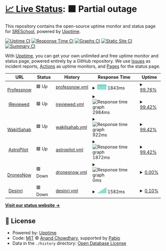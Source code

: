 # [📈 Live Status](https://SRESchool.github.io/AllProfessnow-monitor-upptime): <!--live status--> **🟧 Partial outage**

This repository contains the open-source uptime monitor and status page for [SRESchool](https://SRESchool.github.io/AllProfessnow-monitor-upptime), powered by [Upptime](https://github.com/upptime/upptime).

[![Uptime CI](https://github.com/SRESchool/AllProfessnow-monitor-upptime/workflows/Uptime%20CI/badge.svg)](https://github.com/SRESchool/AllProfessnow-monitor-upptime/actions?query=workflow%3A%22Uptime+CI%22)
[![Response Time CI](https://github.com/SRESchool/AllProfessnow-monitor-upptime/workflows/Response%20Time%20CI/badge.svg)](https://github.com/SRESchool/AllProfessnow-monitor-upptime/actions?query=workflow%3A%22Response+Time+CI%22)
[![Graphs CI](https://github.com/SRESchool/AllProfessnow-monitor-upptime/workflows/Graphs%20CI/badge.svg)](https://github.com/SRESchool/AllProfessnow-monitor-upptime/actions?query=workflow%3A%22Graphs+CI%22)
[![Static Site CI](https://github.com/SRESchool/AllProfessnow-monitor-upptime/workflows/Static%20Site%20CI/badge.svg)](https://github.com/SRESchool/AllProfessnow-monitor-upptime/actions?query=workflow%3A%22Static+Site+CI%22)
[![Summary CI](https://github.com/SRESchool/AllProfessnow-monitor-upptime/workflows/Summary%20CI/badge.svg)](https://github.com/SRESchool/AllProfessnow-monitor-upptime/actions?query=workflow%3A%22Summary+CI%22)

With [Upptime](https://upptime.js.org), you can get your own unlimited and free uptime monitor and status page, powered entirely by a GitHub repository. We use [Issues](https://github.com/SRESchool/AllProfessnow-monitor-upptime/issues) as incident reports, [Actions](https://github.com/SRESchool/AllProfessnow-monitor-upptime/actions) as uptime monitors, and [Pages](https://SRESchool.github.io/AllProfessnow-monitor-upptime) for the status page.

<!--start: status pages-->
<!-- This summary is generated by Upptime (https://github.com/upptime/upptime) -->
<!-- Do not edit this manually, your changes will be overwritten -->
<!-- prettier-ignore -->
| URL | Status | History | Response Time | Uptime |
| --- | ------ | ------- | ------------- | ------ |
| <img alt="" src="https://icons.duckduckgo.com/ip3/professnow.com.ico" height="13"> [Professnow](https://professnow.com) | 🟩 Up | [professnow.yml](https://github.com/SRESchool/AllProfessnow-monitor-upptime/commits/HEAD/history/professnow.yml) | <details><summary><img alt="Response time graph" src="./graphs/professnow/response-time-week.png" height="20"> 1843ms</summary><br><a href="https://SRESchool.github.io/AllProfessnow-monitor-upptime/history/professnow"><img alt="Response time 1843" src="https://img.shields.io/endpoint?url=https%3A%2F%2Fraw.githubusercontent.com%2FSRESchool%2FAllProfessnow-monitor-upptime%2FHEAD%2Fapi%2Fprofessnow%2Fresponse-time.json"></a><br><a href="https://SRESchool.github.io/AllProfessnow-monitor-upptime/history/professnow"><img alt="24-hour response time 1838" src="https://img.shields.io/endpoint?url=https%3A%2F%2Fraw.githubusercontent.com%2FSRESchool%2FAllProfessnow-monitor-upptime%2FHEAD%2Fapi%2Fprofessnow%2Fresponse-time-day.json"></a><br><a href="https://SRESchool.github.io/AllProfessnow-monitor-upptime/history/professnow"><img alt="7-day response time 1843" src="https://img.shields.io/endpoint?url=https%3A%2F%2Fraw.githubusercontent.com%2FSRESchool%2FAllProfessnow-monitor-upptime%2FHEAD%2Fapi%2Fprofessnow%2Fresponse-time-week.json"></a><br><a href="https://SRESchool.github.io/AllProfessnow-monitor-upptime/history/professnow"><img alt="30-day response time 1843" src="https://img.shields.io/endpoint?url=https%3A%2F%2Fraw.githubusercontent.com%2FSRESchool%2FAllProfessnow-monitor-upptime%2FHEAD%2Fapi%2Fprofessnow%2Fresponse-time-month.json"></a><br><a href="https://SRESchool.github.io/AllProfessnow-monitor-upptime/history/professnow"><img alt="1-year response time 1843" src="https://img.shields.io/endpoint?url=https%3A%2F%2Fraw.githubusercontent.com%2FSRESchool%2FAllProfessnow-monitor-upptime%2FHEAD%2Fapi%2Fprofessnow%2Fresponse-time-year.json"></a></details> | <details><summary><a href="https://SRESchool.github.io/AllProfessnow-monitor-upptime/history/professnow">99.76%</a></summary><a href="https://SRESchool.github.io/AllProfessnow-monitor-upptime/history/professnow"><img alt="All-time uptime 99.76%" src="https://img.shields.io/endpoint?url=https%3A%2F%2Fraw.githubusercontent.com%2FSRESchool%2FAllProfessnow-monitor-upptime%2FHEAD%2Fapi%2Fprofessnow%2Fuptime.json"></a><br><a href="https://SRESchool.github.io/AllProfessnow-monitor-upptime/history/professnow"><img alt="24-hour uptime 100.00%" src="https://img.shields.io/endpoint?url=https%3A%2F%2Fraw.githubusercontent.com%2FSRESchool%2FAllProfessnow-monitor-upptime%2FHEAD%2Fapi%2Fprofessnow%2Fuptime-day.json"></a><br><a href="https://SRESchool.github.io/AllProfessnow-monitor-upptime/history/professnow"><img alt="7-day uptime 99.76%" src="https://img.shields.io/endpoint?url=https%3A%2F%2Fraw.githubusercontent.com%2FSRESchool%2FAllProfessnow-monitor-upptime%2FHEAD%2Fapi%2Fprofessnow%2Fuptime-week.json"></a><br><a href="https://SRESchool.github.io/AllProfessnow-monitor-upptime/history/professnow"><img alt="30-day uptime 99.76%" src="https://img.shields.io/endpoint?url=https%3A%2F%2Fraw.githubusercontent.com%2FSRESchool%2FAllProfessnow-monitor-upptime%2FHEAD%2Fapi%2Fprofessnow%2Fuptime-month.json"></a><br><a href="https://SRESchool.github.io/AllProfessnow-monitor-upptime/history/professnow"><img alt="1-year uptime 99.76%" src="https://img.shields.io/endpoint?url=https%3A%2F%2Fraw.githubusercontent.com%2FSRESchool%2FAllProfessnow-monitor-upptime%2FHEAD%2Fapi%2Fprofessnow%2Fuptime-year.json"></a></details>
| <img alt="" src="https://icons.duckduckgo.com/ip3/ireviewed.in.ico" height="13"> [IReviewed](https://ireviewed.in) | 🟩 Up | [ireviewed.yml](https://github.com/SRESchool/AllProfessnow-monitor-upptime/commits/HEAD/history/ireviewed.yml) | <details><summary><img alt="Response time graph" src="./graphs/ireviewed/response-time-week.png" height="20"> 2984ms</summary><br><a href="https://SRESchool.github.io/AllProfessnow-monitor-upptime/history/ireviewed"><img alt="Response time 2984" src="https://img.shields.io/endpoint?url=https%3A%2F%2Fraw.githubusercontent.com%2FSRESchool%2FAllProfessnow-monitor-upptime%2FHEAD%2Fapi%2Fireviewed%2Fresponse-time.json"></a><br><a href="https://SRESchool.github.io/AllProfessnow-monitor-upptime/history/ireviewed"><img alt="24-hour response time 2996" src="https://img.shields.io/endpoint?url=https%3A%2F%2Fraw.githubusercontent.com%2FSRESchool%2FAllProfessnow-monitor-upptime%2FHEAD%2Fapi%2Fireviewed%2Fresponse-time-day.json"></a><br><a href="https://SRESchool.github.io/AllProfessnow-monitor-upptime/history/ireviewed"><img alt="7-day response time 2984" src="https://img.shields.io/endpoint?url=https%3A%2F%2Fraw.githubusercontent.com%2FSRESchool%2FAllProfessnow-monitor-upptime%2FHEAD%2Fapi%2Fireviewed%2Fresponse-time-week.json"></a><br><a href="https://SRESchool.github.io/AllProfessnow-monitor-upptime/history/ireviewed"><img alt="30-day response time 2984" src="https://img.shields.io/endpoint?url=https%3A%2F%2Fraw.githubusercontent.com%2FSRESchool%2FAllProfessnow-monitor-upptime%2FHEAD%2Fapi%2Fireviewed%2Fresponse-time-month.json"></a><br><a href="https://SRESchool.github.io/AllProfessnow-monitor-upptime/history/ireviewed"><img alt="1-year response time 2984" src="https://img.shields.io/endpoint?url=https%3A%2F%2Fraw.githubusercontent.com%2FSRESchool%2FAllProfessnow-monitor-upptime%2FHEAD%2Fapi%2Fireviewed%2Fresponse-time-year.json"></a></details> | <details><summary><a href="https://SRESchool.github.io/AllProfessnow-monitor-upptime/history/ireviewed">99.42%</a></summary><a href="https://SRESchool.github.io/AllProfessnow-monitor-upptime/history/ireviewed"><img alt="All-time uptime 99.42%" src="https://img.shields.io/endpoint?url=https%3A%2F%2Fraw.githubusercontent.com%2FSRESchool%2FAllProfessnow-monitor-upptime%2FHEAD%2Fapi%2Fireviewed%2Fuptime.json"></a><br><a href="https://SRESchool.github.io/AllProfessnow-monitor-upptime/history/ireviewed"><img alt="24-hour uptime 100.00%" src="https://img.shields.io/endpoint?url=https%3A%2F%2Fraw.githubusercontent.com%2FSRESchool%2FAllProfessnow-monitor-upptime%2FHEAD%2Fapi%2Fireviewed%2Fuptime-day.json"></a><br><a href="https://SRESchool.github.io/AllProfessnow-monitor-upptime/history/ireviewed"><img alt="7-day uptime 99.42%" src="https://img.shields.io/endpoint?url=https%3A%2F%2Fraw.githubusercontent.com%2FSRESchool%2FAllProfessnow-monitor-upptime%2FHEAD%2Fapi%2Fireviewed%2Fuptime-week.json"></a><br><a href="https://SRESchool.github.io/AllProfessnow-monitor-upptime/history/ireviewed"><img alt="30-day uptime 99.42%" src="https://img.shields.io/endpoint?url=https%3A%2F%2Fraw.githubusercontent.com%2FSRESchool%2FAllProfessnow-monitor-upptime%2FHEAD%2Fapi%2Fireviewed%2Fuptime-month.json"></a><br><a href="https://SRESchool.github.io/AllProfessnow-monitor-upptime/history/ireviewed"><img alt="1-year uptime 99.42%" src="https://img.shields.io/endpoint?url=https%3A%2F%2Fraw.githubusercontent.com%2FSRESchool%2FAllProfessnow-monitor-upptime%2FHEAD%2Fapi%2Fireviewed%2Fuptime-year.json"></a></details>
| <img alt="" src="https://icons.duckduckgo.com/ip3/wakilsahab.in.ico" height="13"> [WakilSahab](https://wakilsahab.in) | 🟩 Up | [wakilsahab.yml](https://github.com/SRESchool/AllProfessnow-monitor-upptime/commits/HEAD/history/wakilsahab.yml) | <details><summary><img alt="Response time graph" src="./graphs/wakilsahab/response-time-week.png" height="20"> 922ms</summary><br><a href="https://SRESchool.github.io/AllProfessnow-monitor-upptime/history/wakilsahab"><img alt="Response time 922" src="https://img.shields.io/endpoint?url=https%3A%2F%2Fraw.githubusercontent.com%2FSRESchool%2FAllProfessnow-monitor-upptime%2FHEAD%2Fapi%2Fwakilsahab%2Fresponse-time.json"></a><br><a href="https://SRESchool.github.io/AllProfessnow-monitor-upptime/history/wakilsahab"><img alt="24-hour response time 952" src="https://img.shields.io/endpoint?url=https%3A%2F%2Fraw.githubusercontent.com%2FSRESchool%2FAllProfessnow-monitor-upptime%2FHEAD%2Fapi%2Fwakilsahab%2Fresponse-time-day.json"></a><br><a href="https://SRESchool.github.io/AllProfessnow-monitor-upptime/history/wakilsahab"><img alt="7-day response time 922" src="https://img.shields.io/endpoint?url=https%3A%2F%2Fraw.githubusercontent.com%2FSRESchool%2FAllProfessnow-monitor-upptime%2FHEAD%2Fapi%2Fwakilsahab%2Fresponse-time-week.json"></a><br><a href="https://SRESchool.github.io/AllProfessnow-monitor-upptime/history/wakilsahab"><img alt="30-day response time 922" src="https://img.shields.io/endpoint?url=https%3A%2F%2Fraw.githubusercontent.com%2FSRESchool%2FAllProfessnow-monitor-upptime%2FHEAD%2Fapi%2Fwakilsahab%2Fresponse-time-month.json"></a><br><a href="https://SRESchool.github.io/AllProfessnow-monitor-upptime/history/wakilsahab"><img alt="1-year response time 922" src="https://img.shields.io/endpoint?url=https%3A%2F%2Fraw.githubusercontent.com%2FSRESchool%2FAllProfessnow-monitor-upptime%2FHEAD%2Fapi%2Fwakilsahab%2Fresponse-time-year.json"></a></details> | <details><summary><a href="https://SRESchool.github.io/AllProfessnow-monitor-upptime/history/wakilsahab">99.42%</a></summary><a href="https://SRESchool.github.io/AllProfessnow-monitor-upptime/history/wakilsahab"><img alt="All-time uptime 99.42%" src="https://img.shields.io/endpoint?url=https%3A%2F%2Fraw.githubusercontent.com%2FSRESchool%2FAllProfessnow-monitor-upptime%2FHEAD%2Fapi%2Fwakilsahab%2Fuptime.json"></a><br><a href="https://SRESchool.github.io/AllProfessnow-monitor-upptime/history/wakilsahab"><img alt="24-hour uptime 100.00%" src="https://img.shields.io/endpoint?url=https%3A%2F%2Fraw.githubusercontent.com%2FSRESchool%2FAllProfessnow-monitor-upptime%2FHEAD%2Fapi%2Fwakilsahab%2Fuptime-day.json"></a><br><a href="https://SRESchool.github.io/AllProfessnow-monitor-upptime/history/wakilsahab"><img alt="7-day uptime 99.42%" src="https://img.shields.io/endpoint?url=https%3A%2F%2Fraw.githubusercontent.com%2FSRESchool%2FAllProfessnow-monitor-upptime%2FHEAD%2Fapi%2Fwakilsahab%2Fuptime-week.json"></a><br><a href="https://SRESchool.github.io/AllProfessnow-monitor-upptime/history/wakilsahab"><img alt="30-day uptime 99.42%" src="https://img.shields.io/endpoint?url=https%3A%2F%2Fraw.githubusercontent.com%2FSRESchool%2FAllProfessnow-monitor-upptime%2FHEAD%2Fapi%2Fwakilsahab%2Fuptime-month.json"></a><br><a href="https://SRESchool.github.io/AllProfessnow-monitor-upptime/history/wakilsahab"><img alt="1-year uptime 99.42%" src="https://img.shields.io/endpoint?url=https%3A%2F%2Fraw.githubusercontent.com%2FSRESchool%2FAllProfessnow-monitor-upptime%2FHEAD%2Fapi%2Fwakilsahab%2Fuptime-year.json"></a></details>
| <img alt="" src="https://icons.duckduckgo.com/ip3/astropilot.co.ico" height="13"> [AstroPilot](https://astropilot.co) | 🟩 Up | [astropilot.yml](https://github.com/SRESchool/AllProfessnow-monitor-upptime/commits/HEAD/history/astropilot.yml) | <details><summary><img alt="Response time graph" src="./graphs/astropilot/response-time-week.png" height="20"> 1872ms</summary><br><a href="https://SRESchool.github.io/AllProfessnow-monitor-upptime/history/astropilot"><img alt="Response time 1872" src="https://img.shields.io/endpoint?url=https%3A%2F%2Fraw.githubusercontent.com%2FSRESchool%2FAllProfessnow-monitor-upptime%2FHEAD%2Fapi%2Fastropilot%2Fresponse-time.json"></a><br><a href="https://SRESchool.github.io/AllProfessnow-monitor-upptime/history/astropilot"><img alt="24-hour response time 1804" src="https://img.shields.io/endpoint?url=https%3A%2F%2Fraw.githubusercontent.com%2FSRESchool%2FAllProfessnow-monitor-upptime%2FHEAD%2Fapi%2Fastropilot%2Fresponse-time-day.json"></a><br><a href="https://SRESchool.github.io/AllProfessnow-monitor-upptime/history/astropilot"><img alt="7-day response time 1872" src="https://img.shields.io/endpoint?url=https%3A%2F%2Fraw.githubusercontent.com%2FSRESchool%2FAllProfessnow-monitor-upptime%2FHEAD%2Fapi%2Fastropilot%2Fresponse-time-week.json"></a><br><a href="https://SRESchool.github.io/AllProfessnow-monitor-upptime/history/astropilot"><img alt="30-day response time 1872" src="https://img.shields.io/endpoint?url=https%3A%2F%2Fraw.githubusercontent.com%2FSRESchool%2FAllProfessnow-monitor-upptime%2FHEAD%2Fapi%2Fastropilot%2Fresponse-time-month.json"></a><br><a href="https://SRESchool.github.io/AllProfessnow-monitor-upptime/history/astropilot"><img alt="1-year response time 1872" src="https://img.shields.io/endpoint?url=https%3A%2F%2Fraw.githubusercontent.com%2FSRESchool%2FAllProfessnow-monitor-upptime%2FHEAD%2Fapi%2Fastropilot%2Fresponse-time-year.json"></a></details> | <details><summary><a href="https://SRESchool.github.io/AllProfessnow-monitor-upptime/history/astropilot">99.42%</a></summary><a href="https://SRESchool.github.io/AllProfessnow-monitor-upptime/history/astropilot"><img alt="All-time uptime 99.42%" src="https://img.shields.io/endpoint?url=https%3A%2F%2Fraw.githubusercontent.com%2FSRESchool%2FAllProfessnow-monitor-upptime%2FHEAD%2Fapi%2Fastropilot%2Fuptime.json"></a><br><a href="https://SRESchool.github.io/AllProfessnow-monitor-upptime/history/astropilot"><img alt="24-hour uptime 100.00%" src="https://img.shields.io/endpoint?url=https%3A%2F%2Fraw.githubusercontent.com%2FSRESchool%2FAllProfessnow-monitor-upptime%2FHEAD%2Fapi%2Fastropilot%2Fuptime-day.json"></a><br><a href="https://SRESchool.github.io/AllProfessnow-monitor-upptime/history/astropilot"><img alt="7-day uptime 99.42%" src="https://img.shields.io/endpoint?url=https%3A%2F%2Fraw.githubusercontent.com%2FSRESchool%2FAllProfessnow-monitor-upptime%2FHEAD%2Fapi%2Fastropilot%2Fuptime-week.json"></a><br><a href="https://SRESchool.github.io/AllProfessnow-monitor-upptime/history/astropilot"><img alt="30-day uptime 99.42%" src="https://img.shields.io/endpoint?url=https%3A%2F%2Fraw.githubusercontent.com%2FSRESchool%2FAllProfessnow-monitor-upptime%2FHEAD%2Fapi%2Fastropilot%2Fuptime-month.json"></a><br><a href="https://SRESchool.github.io/AllProfessnow-monitor-upptime/history/astropilot"><img alt="1-year uptime 99.42%" src="https://img.shields.io/endpoint?url=https%3A%2F%2Fraw.githubusercontent.com%2FSRESchool%2FAllProfessnow-monitor-upptime%2FHEAD%2Fapi%2Fastropilot%2Fuptime-year.json"></a></details>
| <img alt="" src="https://icons.duckduckgo.com/ip3/dronesnow.in.ico" height="13"> [DronesNow](https://dronesnow.in) | 🟥 Down | [dronesnow.yml](https://github.com/SRESchool/AllProfessnow-monitor-upptime/commits/HEAD/history/dronesnow.yml) | <details><summary><img alt="Response time graph" src="./graphs/dronesnow/response-time-week.png" height="20"> 0ms</summary><br><a href="https://SRESchool.github.io/AllProfessnow-monitor-upptime/history/dronesnow"><img alt="Response time 0" src="https://img.shields.io/endpoint?url=https%3A%2F%2Fraw.githubusercontent.com%2FSRESchool%2FAllProfessnow-monitor-upptime%2FHEAD%2Fapi%2Fdronesnow%2Fresponse-time.json"></a><br><a href="https://SRESchool.github.io/AllProfessnow-monitor-upptime/history/dronesnow"><img alt="24-hour response time 0" src="https://img.shields.io/endpoint?url=https%3A%2F%2Fraw.githubusercontent.com%2FSRESchool%2FAllProfessnow-monitor-upptime%2FHEAD%2Fapi%2Fdronesnow%2Fresponse-time-day.json"></a><br><a href="https://SRESchool.github.io/AllProfessnow-monitor-upptime/history/dronesnow"><img alt="7-day response time 0" src="https://img.shields.io/endpoint?url=https%3A%2F%2Fraw.githubusercontent.com%2FSRESchool%2FAllProfessnow-monitor-upptime%2FHEAD%2Fapi%2Fdronesnow%2Fresponse-time-week.json"></a><br><a href="https://SRESchool.github.io/AllProfessnow-monitor-upptime/history/dronesnow"><img alt="30-day response time 0" src="https://img.shields.io/endpoint?url=https%3A%2F%2Fraw.githubusercontent.com%2FSRESchool%2FAllProfessnow-monitor-upptime%2FHEAD%2Fapi%2Fdronesnow%2Fresponse-time-month.json"></a><br><a href="https://SRESchool.github.io/AllProfessnow-monitor-upptime/history/dronesnow"><img alt="1-year response time 0" src="https://img.shields.io/endpoint?url=https%3A%2F%2Fraw.githubusercontent.com%2FSRESchool%2FAllProfessnow-monitor-upptime%2FHEAD%2Fapi%2Fdronesnow%2Fresponse-time-year.json"></a></details> | <details><summary><a href="https://SRESchool.github.io/AllProfessnow-monitor-upptime/history/dronesnow">0.00%</a></summary><a href="https://SRESchool.github.io/AllProfessnow-monitor-upptime/history/dronesnow"><img alt="All-time uptime 0.00%" src="https://img.shields.io/endpoint?url=https%3A%2F%2Fraw.githubusercontent.com%2FSRESchool%2FAllProfessnow-monitor-upptime%2FHEAD%2Fapi%2Fdronesnow%2Fuptime.json"></a><br><a href="https://SRESchool.github.io/AllProfessnow-monitor-upptime/history/dronesnow"><img alt="24-hour uptime 0.00%" src="https://img.shields.io/endpoint?url=https%3A%2F%2Fraw.githubusercontent.com%2FSRESchool%2FAllProfessnow-monitor-upptime%2FHEAD%2Fapi%2Fdronesnow%2Fuptime-day.json"></a><br><a href="https://SRESchool.github.io/AllProfessnow-monitor-upptime/history/dronesnow"><img alt="7-day uptime 0.00%" src="https://img.shields.io/endpoint?url=https%3A%2F%2Fraw.githubusercontent.com%2FSRESchool%2FAllProfessnow-monitor-upptime%2FHEAD%2Fapi%2Fdronesnow%2Fuptime-week.json"></a><br><a href="https://SRESchool.github.io/AllProfessnow-monitor-upptime/history/dronesnow"><img alt="30-day uptime 0.00%" src="https://img.shields.io/endpoint?url=https%3A%2F%2Fraw.githubusercontent.com%2FSRESchool%2FAllProfessnow-monitor-upptime%2FHEAD%2Fapi%2Fdronesnow%2Fuptime-month.json"></a><br><a href="https://SRESchool.github.io/AllProfessnow-monitor-upptime/history/dronesnow"><img alt="1-year uptime 0.00%" src="https://img.shields.io/endpoint?url=https%3A%2F%2Fraw.githubusercontent.com%2FSRESchool%2FAllProfessnow-monitor-upptime%2FHEAD%2Fapi%2Fdronesnow%2Fuptime-year.json"></a></details>
| <img alt="" src="https://icons.duckduckgo.com/ip3/desinri.com.ico" height="13"> [Desinri](https://desinri.com) | 🟥 Down | [desinri.yml](https://github.com/SRESchool/AllProfessnow-monitor-upptime/commits/HEAD/history/desinri.yml) | <details><summary><img alt="Response time graph" src="./graphs/desinri/response-time-week.png" height="20"> 1582ms</summary><br><a href="https://SRESchool.github.io/AllProfessnow-monitor-upptime/history/desinri"><img alt="Response time 1582" src="https://img.shields.io/endpoint?url=https%3A%2F%2Fraw.githubusercontent.com%2FSRESchool%2FAllProfessnow-monitor-upptime%2FHEAD%2Fapi%2Fdesinri%2Fresponse-time.json"></a><br><a href="https://SRESchool.github.io/AllProfessnow-monitor-upptime/history/desinri"><img alt="24-hour response time 0" src="https://img.shields.io/endpoint?url=https%3A%2F%2Fraw.githubusercontent.com%2FSRESchool%2FAllProfessnow-monitor-upptime%2FHEAD%2Fapi%2Fdesinri%2Fresponse-time-day.json"></a><br><a href="https://SRESchool.github.io/AllProfessnow-monitor-upptime/history/desinri"><img alt="7-day response time 1582" src="https://img.shields.io/endpoint?url=https%3A%2F%2Fraw.githubusercontent.com%2FSRESchool%2FAllProfessnow-monitor-upptime%2FHEAD%2Fapi%2Fdesinri%2Fresponse-time-week.json"></a><br><a href="https://SRESchool.github.io/AllProfessnow-monitor-upptime/history/desinri"><img alt="30-day response time 1582" src="https://img.shields.io/endpoint?url=https%3A%2F%2Fraw.githubusercontent.com%2FSRESchool%2FAllProfessnow-monitor-upptime%2FHEAD%2Fapi%2Fdesinri%2Fresponse-time-month.json"></a><br><a href="https://SRESchool.github.io/AllProfessnow-monitor-upptime/history/desinri"><img alt="1-year response time 1582" src="https://img.shields.io/endpoint?url=https%3A%2F%2Fraw.githubusercontent.com%2FSRESchool%2FAllProfessnow-monitor-upptime%2FHEAD%2Fapi%2Fdesinri%2Fresponse-time-year.json"></a></details> | <details><summary><a href="https://SRESchool.github.io/AllProfessnow-monitor-upptime/history/desinri">0.10%</a></summary><a href="https://SRESchool.github.io/AllProfessnow-monitor-upptime/history/desinri"><img alt="All-time uptime 0.10%" src="https://img.shields.io/endpoint?url=https%3A%2F%2Fraw.githubusercontent.com%2FSRESchool%2FAllProfessnow-monitor-upptime%2FHEAD%2Fapi%2Fdesinri%2Fuptime.json"></a><br><a href="https://SRESchool.github.io/AllProfessnow-monitor-upptime/history/desinri"><img alt="24-hour uptime 0.00%" src="https://img.shields.io/endpoint?url=https%3A%2F%2Fraw.githubusercontent.com%2FSRESchool%2FAllProfessnow-monitor-upptime%2FHEAD%2Fapi%2Fdesinri%2Fuptime-day.json"></a><br><a href="https://SRESchool.github.io/AllProfessnow-monitor-upptime/history/desinri"><img alt="7-day uptime 0.10%" src="https://img.shields.io/endpoint?url=https%3A%2F%2Fraw.githubusercontent.com%2FSRESchool%2FAllProfessnow-monitor-upptime%2FHEAD%2Fapi%2Fdesinri%2Fuptime-week.json"></a><br><a href="https://SRESchool.github.io/AllProfessnow-monitor-upptime/history/desinri"><img alt="30-day uptime 0.10%" src="https://img.shields.io/endpoint?url=https%3A%2F%2Fraw.githubusercontent.com%2FSRESchool%2FAllProfessnow-monitor-upptime%2FHEAD%2Fapi%2Fdesinri%2Fuptime-month.json"></a><br><a href="https://SRESchool.github.io/AllProfessnow-monitor-upptime/history/desinri"><img alt="1-year uptime 0.10%" src="https://img.shields.io/endpoint?url=https%3A%2F%2Fraw.githubusercontent.com%2FSRESchool%2FAllProfessnow-monitor-upptime%2FHEAD%2Fapi%2Fdesinri%2Fuptime-year.json"></a></details>

<!--end: status pages-->

[**Visit our status website →**](https://SRESchool.github.io/AllProfessnow-monitor-upptime)

## 📄 License

- Powered by: [Upptime](https://github.com/upptime/upptime)
- Code: [MIT](./LICENSE) © [Anand Chowdhary](https://anandchowdhary.com), supported by [Pabio](https://pabio.com)
- Data in the `./history` directory: [Open Database License](https://opendatacommons.org/licenses/odbl/1-0/)
